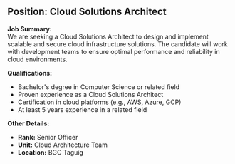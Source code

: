 ## **Position: Cloud Solutions Architect**

**Job Summary:**  
We are seeking a Cloud Solutions Architect to design and implement scalable and secure cloud infrastructure solutions. The candidate will work with development teams to ensure optimal performance and reliability in cloud environments.

**Qualifications:**  
- Bachelor's degree in Computer Science or related field
- Proven experience as a Cloud Solutions Architect
- Certification in cloud platforms (e.g., AWS, Azure, GCP)
- At least 5 years experience in a related field

**Other Details:**
- **Rank:** Senior Officer
- **Unit:** Cloud Architecture Team
- **Location:** BGC Taguig